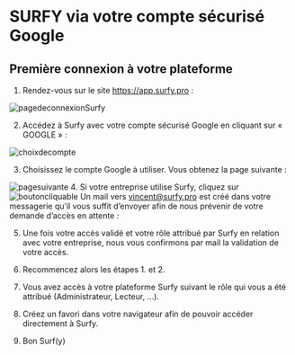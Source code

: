 # SURFY via votre compte sécurisé Google

## Première connexion à votre plateforme

1. Rendez-vous sur le site https://app.surfy.pro :

![pagedeconnexionSurfy](https://res.cloudinary.com/dngnxxqr4/image/upload/v1719407257/page_connexion_surfy_b4jrgy.png)

2. Accédez à Surfy avec votre compte sécurisé Google en cliquant sur 
« GOOGLE » :

![choixdecompte](https://res.cloudinary.com/dngnxxqr4/image/upload/v1719407512/choix_de_compte_rp2orn.png)

3. Choisissez le compte Google à utiliser. Vous obtenez la page suivante :

![pagesuivante](https://res.cloudinary.com/dngnxxqr4/image/upload/v1719407513/page_suivante_scazqb.png)
4. Si votre entreprise utilise Surfy, cliquez sur ![boutoncliquable](https://res.cloudinary.com/dngnxxqr4/image/upload/v1719407513/bouton_cliquable_l3gcdo.png)
Un mail vers vincent@surfy.pro est créé dans votre messagerie qu’il 
vous suffit d’envoyer afin de nous prévenir de votre demande d’accès en
attente :

5. Une fois votre accès validé et votre rôle attribué par Surfy en relation 
avec votre entreprise, nous vous confirmons par mail la validation de 
votre accès.

6. Recommencez alors les étapes 1. et 2.

7. Vous avez accès à votre plateforme Surfy suivant le rôle qui vous a été 
attribué (Administrateur, Lecteur, ...).

8. Créez un favori dans votre navigateur afin de pouvoir accéder 
directement à Surfy.

9. Bon Surf(y) 